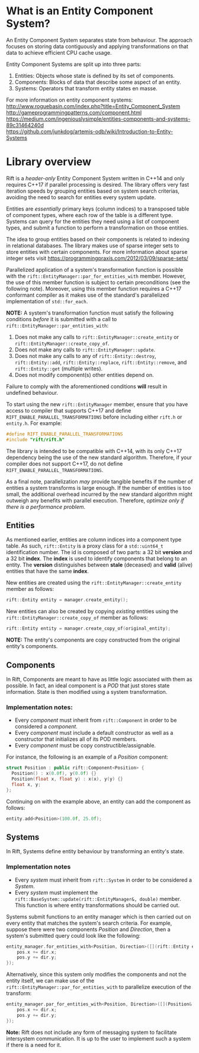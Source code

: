 # What is an Entity Component System?
An Entity Component System separates state from behaviour. The approach focuses on storing data contiguously and applying transformations on that data to achieve efficient CPU cache usage.

Entity Component Systems are split up into three parts:
1. Entities:   Objects whose state is defined by its set of components.
1. Components: Blocks of data that describe some aspect of an entity.
1. Systems:    Operators that transform entity states en masse.

For more information on entity component systems:   
http://www.roguebasin.com/index.php?title=Entity_Component_System  
http://gameprogrammingpatterns.com/component.html   
https://medium.com/ingeniouslysimple/entities-components-and-systems-89c31464240d  
https://github.com/junkdog/artemis-odb/wiki/Introduction-to-Entity-Systems   

# Library overview
Rift is a *header-only* Entity Component System written in C++14 and only requires C++17 if parallel processing is desired. The library offers very fast iteration speeds by grouping entities based on system search criterias, avoiding the need to search for entities every system update. 

Entities are *essentially* primary keys (column indices) to a transposed table of component types, where each row of the table is a different type. Systems can query for the entities they need using a list of component types, and submit a function to perform a transformation on those entities. 

The idea to group entities based on their components is related to indexing in relational databases. The library makes use of sparse integer sets to store entities with certain components. For more information about sparse integer sets visit https://programmingpraxis.com/2012/03/09/sparse-sets/

Parallelized application of a system's transformation function is possible with the `rift::EntityManager::par_for_entities_with` member. However, the use of this member function is subject to certain preconditions (see the following note). Moreover, using this member function requires a C++17 conformant compiler as it makes use of the standard's parallelized implementation of `std::for_each`.    

**NOTE:**
A system's transformation function must satisfy the following conditions *before* it is submitted with a call to `rift::EntityManager::par_entities_with`:
1. Does not make any calls to `rift::EntityManager::create_entity` or `rift::EntityManager::create_copy_of`.
1. Does not make any calls to `rift::EntityManager::update`.
1. Does not make any calls to any of `rift::Entity::destroy`, `rift::Entity::add`, `rift::Entity::replace`, `rift::Entity::remove`, and `rift::Entity::get` (multiple writes).
1. Does not modify component(s) other entities depend on.

Failure to comply with the aforementioned conditions **will** result in undefined behaviour.

To start using the new `rift::EntityManager` member, ensure that you have access to compiler that supports C++17 and define `RIFT_ENABLE_PARALLEL_TRANSFORMATIONS` before including either `rift.h` or `entity.h`. 
For example:
```cpp
#define RIFT_ENABLE_PARALLEL_TRANSFORMATIONS
#include "rift/rift.h"
```

The library is intended to be compatible with C++14, with its only C++17 dependency being the use of the new standard algorithm. Therefore, if your compiler does not support C++17, do not define `RIFT_ENABLE_PARALLEL_TRANSFORMATIONS`.

As a final note, parallelization *may* provide tangible benefits if the number of entities a system transforms is large enough. If the number of entities is too small, the additional overhead incurred by the new standard algorithm might outweigh any benefits with parallel execution. Therefore, *optimize only if there is a performance problem*.    

## Entities
As mentioned earlier, entities are column indices into a component type table. As such, `rift::Entity` is a proxy class for a `std::uint64_t` identification number. The id is composed of two parts: a 32 bit **version** and a 32 bit **index**. The **index** is used to identify components that belong to an entity. The **version** distinguishes between **stale** (deceased) and **valid** (alive) entities that have the same **index**.   

New entities are created using the `rift::EntityManager::create_entity` member as follows:
```cpp
rift::Entity entity = manager.create_entity();
```
New entities can also be created by copying *existing* entities using the `rift::EntityManager::create_copy_of` member as follows:
```cpp
rift::Entity entity = manager.create_copy_of(original_entity);
```
**NOTE:** The entity's components are copy constructed from the original entity's components.  

## Components 
In Rift, Components are meant to have as little logic associated with them as possible. In fact, an ideal component is a *POD* that just stores state information. State is then modified using a system transformation.
### Implementation notes:
- Every *component* must inherit from `rift::Component` in order to be considered a *component*.
- Every *component* must include a default constructor as well as a constructor that initializes all of its POD members. 
- Every *component* must be copy constructible/assignable.   

For instance, the following is an example of a *Position* component:
```cpp
struct Position : public rift::Component<Position> {
  Position() : x(0.0f), y(0.0f) {}
  Position(float x, float y) : x(x), y(y) {}
  float x, y;
};
```
Continuing on with the example above, an entity can add the component as follows:
```cpp
entity.add<Position>(100.0f, 25.0f);
```

## Systems
In Rift, Systems define entity behaviour by transforming an entity's state.
### Implementation notes
- Every *system* must inherit from `rift::System` in order to be considered a *System*. 
- Every *system* must implement the `rift::BaseSystem::update(rift::EntityManager&, double)` member. This function is where entity transformations should be carried out. 

Systems submit functions to an entity manager which is then carried out on every entity that matches the system's search criteria. 
For example, suppose there were two components *Position* and *Direction*, then a system's submitted query could look like the following:
```cpp
entity_manager.for_entities_with<Position, Direction>([](rift::Entity entity, Position& pos, Direction& dir){
    pos.x += dir.x;
    pos.y += dir.y;
});
```

Alternatively, since this system only modifies the components and not the entity itself, we can make use of the `rift::EntityManager::par_for_entities_with` to parallelize execution of the transform:
```cpp
entity_manager.par_for_entities_with<Position, Direction>([](Position& pos, Direction& dir) {
    pos.x += dir.x;
    pos.y += dir.y;
});
```

**Note:** Rift does not include any form of messaging system to facilitate intersystem communication. It is up to the user to implement such a system if there is a need for it. 
